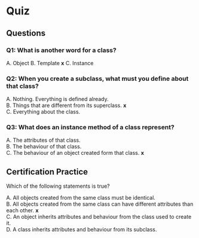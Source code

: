 # Quiz

## Questions  

### Q1: What is another word for a class?  

A. Object 
B. Template **x**
C. Instance

### Q2: When you create a subclass, what must you define about that class?  

A. Nothing. Everything is defined already.  
B. Things that are different from its superclass. **x**  
C. Everything about the class.  

### Q3: What does an instance method of a class represent?  

A. The attributes of that class.  
B. The behaviour of that class.  
C. The behaviour of an object created form that class. **x**  

## Certification Practice  

Which of the following statements is true?  

A. All objects created from the same class must be identical.  
B. All objects created from the same class can have different attributes than each other. **x**  
C. An object inherits attributes and behaviour from the class used to create it.   
D. A class inherits attributes and behaviour from its subclass.  